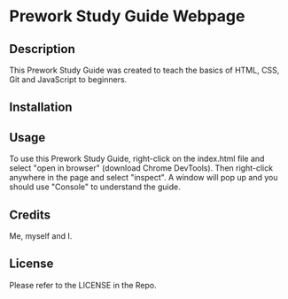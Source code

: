 # Prework Study Guide Webpage

## Description

This Prework Study Guide was created to teach the basics of HTML, CSS, Git and JavaScript to beginners.




## Installation



## Usage

To use this Prework Study Guide, right-click on the index.html file and select "open in browser" (download Chrome DevTools). Then right-click anywhere in the page and select "inspect". A window will pop up and you should use "Console" to understand the guide.


## Credits

Me, myself and I.

## License

Please refer to the LICENSE in the Repo.


